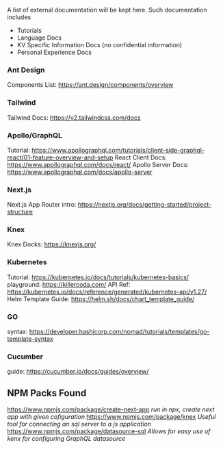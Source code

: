 A list of external documentation will be kept here. Such documentation includes
- Tutorials
- Language Docs
- KV Specific Information Docs (no confidential information)
- Personal Experience Docs
### Ant Design
Components List: https://ant.design/components/overview
### Tailwind
Tailwind Docs: https://v2.tailwindcss.com/docs
### Apollo/GraphQL
Tutorial: https://www.apollographql.com/tutorials/client-side-graphql-react/01-feature-overview-and-setup
React Client Docs: https://www.apollographql.com/docs/react/
Apollo Server Docs: https://www.apollographql.com/docs/apollo-server
### Next.js
Next.js App Router intro: https://nextjs.org/docs/getting-started/project-structure
### Knex
Knex Docks: https://knexjs.org/
### Kubernetes
Tutorial: https://kubernetes.io/docs/tutorials/kubernetes-basics/
playground: https://killercoda.com/
API Ref: https://kubernetes.io/docs/reference/generated/kubernetes-api/v1.27/
Helm Template Guide: https://helm.sh/docs/chart_template_guide/
### GO
syntax: https://developer.hashicorp.com/nomad/tutorials/templates/go-template-syntax
### Cucumber
guide: https://cucumber.io/docs/guides/overview/
## NPM Packs Found
https://www.npmjs.com/package/create-next-app
*run in npx, create next app with given cofiguration*
https://www.npmjs.com/package/knex
*Useful tool for connecting an sql server to a js application*
https://www.npmjs.com/package/datasource-sql
*Allows for easy use of kenx for configuring GraphQL datasource*